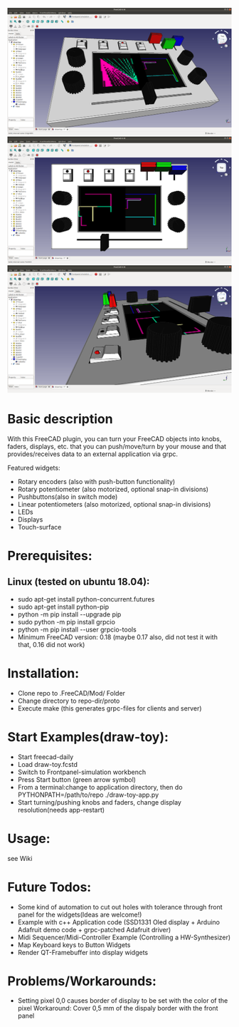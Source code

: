 ![Screenshot1](/Examples/draw-toy/screenshots/draw-toy1.png?raw=true)
![Screenshot2](/Examples/draw-toy/screenshots/draw-toy2.png?raw=true)
![Screenshot3](/Examples/draw-toy/screenshots/draw-toy3.png?raw=true)

# Basic description
With this FreeCAD plugin, you can turn your FreeCAD objects into knobs, faders, displays, etc. that you can push/move/turn by your mouse and that provides/receives data to an external application via grpc. 

Featured widgets:
* Rotary encoders (also with push-button functionality)
* Rotary potentiometer (also motorized, optional snap-in divisions)
* Pushbuttons(also in switch mode)
* Linear potentiometers (also motorized, optional snap-in divisions)
* LEDs
* Displays
* Touch-surface

# Prerequisites:

## Linux (tested on ubuntu 18.04):
* sudo apt-get install python-concurrent.futures
* sudo apt-get install python-pip
* python -m pip install --upgrade pip
* sudo python -m pip install grpcio
* python -m pip install --user grpcio-tools
* Minimum FreeCAD version: 0.18 (maybe 0.17 also, did not test it with that, 0.16 did not work)

# Installation:
* Clone repo to .FreeCAD/Mod/ Folder
* Change directory to repo-dir/proto
* Execute make (this generates grpc-files for clients and server)

# Start Examples(draw-toy):
* Start freecad-daily
* Load draw-toy.fcstd
* Switch to Frontpanel-simulation workbench
* Press Start button (green arrow symbol)
* From a terminal:change to application directory, then do PYTHONPATH=/path/to/repo ./draw-toy-app.py
* Start turning/pushing knobs and faders, change display resolution(needs app-restart)

# Usage:
see Wiki

# Future Todos:
* Some kind of automation to cut out holes with tolerance through front panel for the widgets(Ideas are welcome!)
* Example with c++ Application code (SSD1331 Oled display + Arduino Adafruit demo code + grpc-patched Adafruit driver)
* Midi Sequencer/Midi-Controller Example (Controlling a HW-Synthesizer)
* Map Keyboard keys to Button Widgets
* Render QT-Framebuffer into display widgets

# Problems/Workarounds:
* Setting pixel 0,0 causes border of display to be set with the color of the pixel
   Workaround: Cover 0,5 mm of the dispaly border with the front panel

